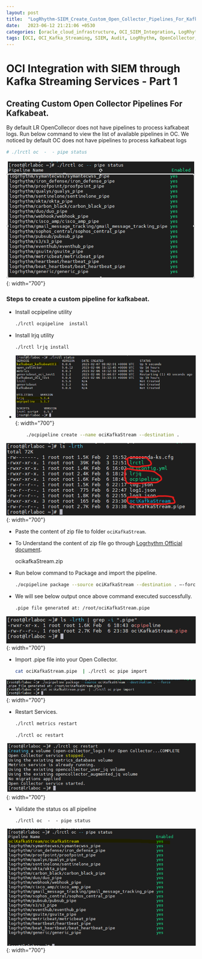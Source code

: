 ```yaml
---
layout: post
title:  "LogRhythm-SIEM_Create_Custom_Open_Collector_Pipelines_For_Kafkabeat"
date:   2023-06-12 21:21:06 +0530
categories: [oracle_cloud_infrastructure, OCI_SIEM_Integration, LogRhythm_Open_Collector]
tags: [OCI, OCI_Kafka_Streaming, SIEM, Audit, LogRhythm, OpenCollector, Kafkabeat]
---
```



# OCI Integration with SIEM through Kafka Streaming Services - Part 1

## Creating Custom Open Collector Pipelines For Kafkabeat.

By default LR OpenCollecor does not have pipelines to process kafkabeat logs.
Run below command to view the list of available pipelines in OC. We noticed by default OC does not have pipelines to process kafkabeat logs

```bash
# ./lrctl oc  -  - pipe status
```

![Img1](/assets/img/posts/2023-06-12/1.png){: width="700"}

### Steps to create a custom pipeline for kafkabeat.

* Install ocpipeline utility

     ```bash
    ./lrctl ocpipeline  install
    ```
* Install lrjq utility

    ```bash
    ./lrctl lrjq install
    ```
* ![Img2](/assets/img/posts/2023-06-12/2.png){: width="700"}


    ```bash
        ./ocpipeline create --name ociKafkaStream --destination .
     ```



![Img3](/assets/img/posts/2023-06-12/3.png){: width="700"}

* Paste the content of zip file to folder `ociKafkaStream`. 
    
* To Understand the content of zip file go through [Logrhythm Official document](https://docs.logrhythm.com/docs/OCbeats/logrhythm-open-collector/create-custom-open-collector-pipelines).

  ocikafkaStream.zip
    
* Run below command to Package and import the pipeline.

    ```bash
    ./ocpipeline package --source ociKafkaStream --destination . –-force
     ```
* We will see below output once above command executed successfully.

    ```bash
    .pipe file generated at: /root/ociKafkaStream.pipe
    ```

![Img4](/assets/img/posts/2023-06-12/4.png){: width="700"}

* Import .pipe file into your Open Collector.

    ```bash
    cat ociKafkaStream.pipe  | ./lrctl oc pipe import
    ```

![Img5](/assets/img/posts/2023-06-12/5.png){: width="700"}

* Restart Services.
    ```bash
    ./lrctl metrics restart
    ```
    ```
    ./lrctl oc restart
    ```

![Img6](/assets/img/posts/2023-06-12/6.png){: width="700"}

* Validate the status os all pipeline 

    ```
    ./lrctl oc  -  - pipe status 
    ```

![Img7](/assets/img/posts/2023-06-12/7.png){: width="700"}





